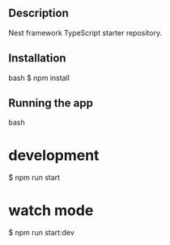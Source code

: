 ## Description

Nest framework TypeScript starter repository.

## Installation

bash
$ npm install


## Running the app

bash
# development
$ npm run start

# watch mode
$ npm run start:dev